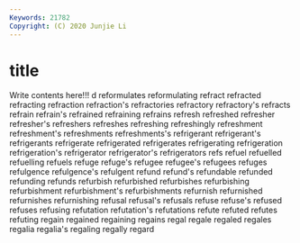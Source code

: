 ```yaml
---
Keywords: 21782
Copyright: (C) 2020 Junjie Li
---
```


# title

Write contents here!!!
d 
reformulates 
reformulating 
refract 
refracted 
refracting 
refraction 
refraction's 
refractories
refractory 
refractory's 
refracts 
refrain 
refrain's 
refrained 
refraining 
refrains 
refresh 
refreshed
refresher 
refresher's 
refreshers 
refreshes 
refreshing 
refreshingly 
refreshment 
refreshment's 
refreshments 
refreshments's
refrigerant 
refrigerant's 
refrigerants 
refrigerate 
refrigerated 
refrigerates 
refrigerating 
refrigeration 
refrigeration's 
refrigerator
refrigerator's 
refrigerators 
refs 
refuel 
refuelled 
refuelling 
refuels 
refuge 
refuge's 
refugee
refugee's 
refugees 
refuges 
refulgence 
refulgence's 
refulgent 
refund 
refund's 
refundable 
refunded
refunding 
refunds 
refurbish 
refurbished 
refurbishes 
refurbishing 
refurbishment 
refurbishment's 
refurbishments 
refurnish
refurnished 
refurnishes 
refurnishing 
refusal 
refusal's 
refusals 
refuse 
refuse's 
refused 
refuses
refusing 
refutation 
refutation's 
refutations 
refute 
refuted 
refutes 
refuting 
regain 
regained
regaining 
regains 
regal 
regale 
regaled 
regales 
regalia 
regalia's 
regaling 
regally
regard 
